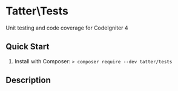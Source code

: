 # Tatter\Tests
Unit testing and code coverage for CodeIgniter 4

## Quick Start

1. Install with Composer: `> composer require --dev tatter/tests`

## Description

